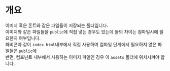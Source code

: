 # 개요

이미지 혹은 폰트와 같은 파일들이 저장되는 폴더입니다.</br>
이미지와 같은 파일들을 `public`에 직접 넣는 경우도 있는데 둘의 차이는 컴파일시에 필요한지 여부입니다.</br>
파비콘과 같이 `index.html`내부에서 직접 사용하여 컴파일 단계에서 필요하지 않은 파일들은 `public`에</br>
반면, 컴포넌트 내부에서 사용하는 이미지 파일인 경우 이 `assets` 폴더에 위치시켜야 합니다.
